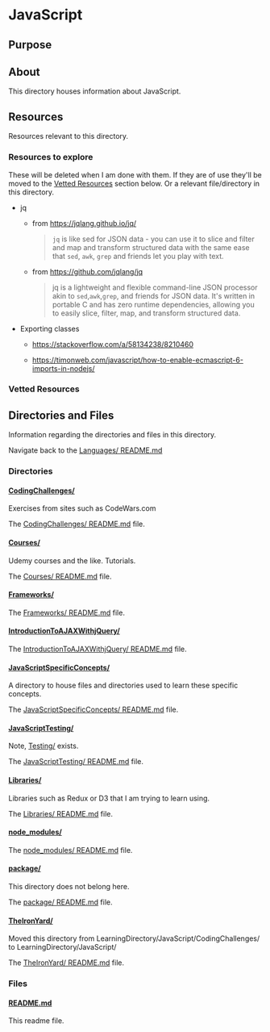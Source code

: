 # JavaScript

## Purpose

<!-- The purpose of this directory is to [...]. -->

## About

This directory houses information about JavaScript.

<!-- [Some information about this directory.] -->

## Resources

Resources relevant to this directory.

### Resources to explore

These will be deleted when I am done with them. If they are of use they'll be moved to the [Vetted Resources](#vetted-resources) section below. Or a relevant file/directory in this directory.

- jq

  - from https://jqlang.github.io/jq/

    > `jq` is like sed for JSON data - you can use it to slice and filter and map and transform structured data with the same ease that `sed`, `awk`, `grep` and friends let you play with text.

  - from https://github.com/jqlang/jq

    > jq is a lightweight and flexible command-line JSON processor akin to `sed`,`awk`,`grep`, and friends for JSON data. It's written in portable C and has zero runtime dependencies, allowing you to easily slice, filter, map, and transform structured data.

- Exporting classes

  - https://stackoverflow.com/a/58134238/8210460

  - https://timonweb.com/javascript/how-to-enable-ecmascript-6-imports-in-nodejs/

### Vetted Resources

## Directories and Files

Information regarding the directories and files in this directory.

Navigate back to the [Languages/ README.md](../README.md)

### Directories

#### [CodingChallenges/](./CodingChallenges/)

Exercises from sites such as CodeWars.com

The [CodingChallenges/ README.md](./CodingChallenges/README.md) file.

<!-- The `directory_name/` [README.md](./directory_name/README.md) file. -->

#### [Courses/](./Courses/)

Udemy courses and the like. Tutorials.

The [Courses/ README.md](./Courses/README.md) file.

<!-- The `directory_name/` [README.md](./directory_name/README.md) file. -->

#### [Frameworks/](./Frameworks/)

<!-- Exercises from sites such as CodeWars.com -->

The [Frameworks/ README.md](./Frameworks/README.md) file.

<!-- The `directory_name/` [README.md](./directory_name/README.md) file. -->

#### [IntroductionToAJAXWithjQuery/](./IntroductionToAJAXWithjQuery/)

<!-- Exercises from sites such as CodeWars.com -->

The [IntroductionToAJAXWithjQuery/ README.md](./IntroductionToAJAXWithjQuery/README.md) file.

<!-- The `directory_name/` [README.md](./directory_name/README.md) file. -->

#### [JavaScriptSpecificConcepts/](./JavaScriptSpecificConcepts/)

A directory to house files and directories used to learn these specific concepts.

The [JavaScriptSpecificConcepts/ README.md](./JavaScriptSpecificConcepts/README.md) file.

<!-- The `directory_name/` [README.md](./directory_name/README.md) file. -->

#### [JavaScriptTesting/](./JavaScriptTesting/)

<!-- Exercises from sites such as CodeWars.com -->

Note, [Testing/](./Testing/) exists.

The [JavaScriptTesting/ README.md](./JavaScriptTesting/README.md) file.

<!-- The `directory_name/` [README.md](./directory_name/README.md) file. -->

#### [Libraries/](./Libraries/)

Libraries such as Redux or D3 that I am trying to learn using.

The [Libraries/ README.md](./Libraries/README.md) file.

<!-- The `directory_name/` [README.md](./directory_name/README.md) file. -->

#### [node_modules/](./node_modules/)

<!-- Exercises from sites such as CodeWars.com -->

The [node_modules/ README.md](./node_modules/README.md) file.

<!-- The `directory_name/` [README.md](./directory_name/README.md) file. -->

#### [package/](./package/)

This directory does not belong here.

The [package/ README.md](./package/README.md) file.

<!-- The `directory_name/` [README.md](./directory_name/README.md) file. -->

#### [TheIronYard/](./TheIronYard/)

Moved this directory from LearningDirectory/JavaScript/CodingChallenges/ to LearningDirectory/JavaScript/

The [TheIronYard/ README.md](./TheIronYard/README.md) file.

<!-- The `directory_name/` [README.md](./directory_name/README.md) file. -->

### Files

<!-- #### [name_of_other_file_in_here.extension]()

[About_this_file.]

[More_info_about_this_file.] -->

#### [README.md](./README.md)

This readme file.
